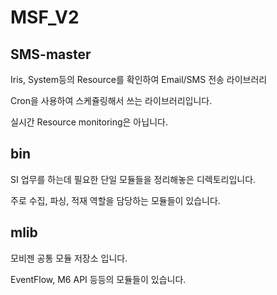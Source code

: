 # MSF_V2

## SMS-master
Iris, System등의 Resource를 확인하여 Email/SMS 전송 라이브러리

Cron을 사용하여 스케쥴링해서 쓰는 라이브러리입니다.

실시간 Resource monitoring은 아닙니다.

## bin
SI 업무를 하는데 필요한 단일 모듈들을 정리해놓은 디렉토리입니다.

주로 수집, 파싱, 적재 역할을 담당하는 모듈들이 있습니다.

## mlib
모비젠 공통 모듈 저장소 입니다.

EventFlow, M6 API 등등의 모듈들이 있습니다.
